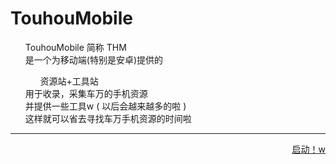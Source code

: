 # TouhouMobile
<ul>
TouhouMobile 简称 THM<br>
是一个为移动端(特别是安卓)提供的
<ul>
资源站+工具站
</ul>
用于收录，采集车万的手机资源<br>
并提供一些工具w ( 以后会越来越多的啦 )<br>
这样就可以省去寻找车万手机资源的时间啦
</ul>
<hr>
<div align="right"><a href="https://bei-ko.github.io/thm-old/">启动！w</a></div>
